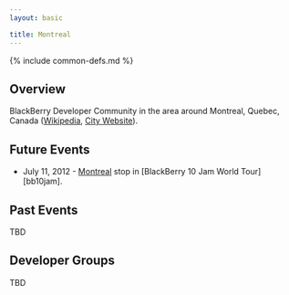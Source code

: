 ```yaml
---
layout: basic

title: Montreal
---
```

{% include common-defs.md %}

## Overview

BlackBerry Developer Community in the area around Montreal, Quebec, Canada
([Wikipedia](http://en.wikipedia.org/wiki/Montreal), [City Website](http://www.ville.montreal.qc.ca/)).

## Future Events

* July 11, 2012 - [Montreal](http://www.blackberryjamworldtour.com/montreal) stop in [BlackBerry 10 Jam World Tour][bb10jam].

## Past Events

TBD

## Developer Groups

TBD


